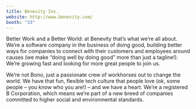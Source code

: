 ```yaml
---
title: Benevity Inc.
website: http://www.benevity.com/
booth: "33"
---
```


Better Work and a Better World: at Benevity that’s what we’re all about. We’re a software company in the business of doing good, building better ways for companies to connect with their customers and employees around causes (we make “doing well by doing good” more than just a tagline!). We’re growing fast and looking for more great people to join us. 

We’re not Bono, just a passionate crew of workhorses out to change the world. We have that fun, flexible tech culture that people love (ok, some people – you know who you are!) – and we have a heart. We’re a registered B Corporation, which means we’re part of a new breed of companies committed to higher social and environmental standards. 
